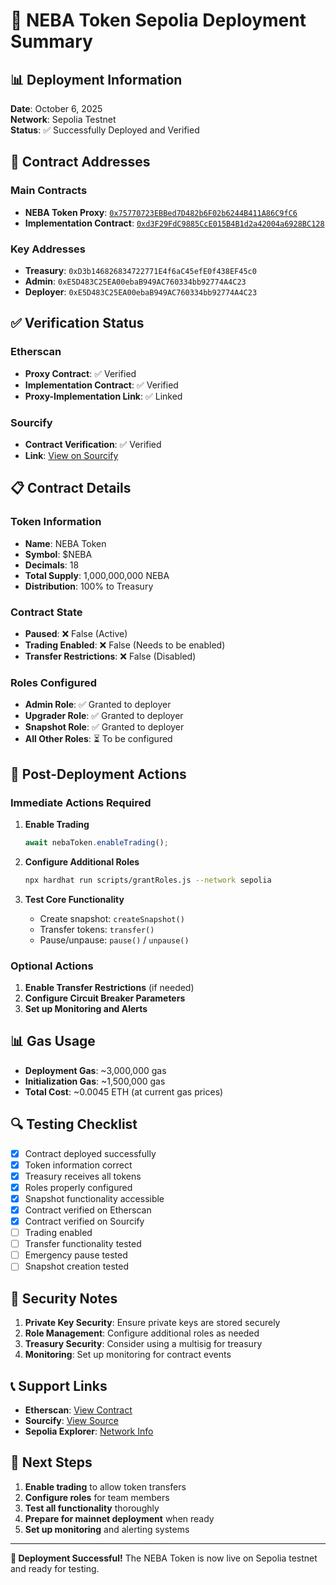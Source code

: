 # 🎉 NEBA Token Sepolia Deployment Summary

## 📊 Deployment Information

**Date**: October 6, 2025  
**Network**: Sepolia Testnet  
**Status**: ✅ Successfully Deployed and Verified  

## 🔗 Contract Addresses

### Main Contracts
- **NEBA Token Proxy**: [`0x75770723EBBed7D482b6F02b6244B411A86C9fC6`](https://sepolia.etherscan.io/address/0x75770723EBBed7D482b6F02b6244B411A86C9fC6)
- **Implementation Contract**: [`0xd3F29FdC9885CcE015B4B1d2a42004a6928BC128`](https://sepolia.etherscan.io/address/0xd3F29FdC9885CcE015B4B1d2a42004a6928BC128)

### Key Addresses
- **Treasury**: `0xD3b146826834722771E4f6aC45efE0f438EF45c0`
- **Admin**: `0xE5D483C25EA00ebaB949AC760334bb92774A4C23`
- **Deployer**: `0xE5D483C25EA00ebaB949AC760334bb92774A4C23`

## ✅ Verification Status

### Etherscan
- **Proxy Contract**: ✅ Verified
- **Implementation Contract**: ✅ Verified
- **Proxy-Implementation Link**: ✅ Linked

### Sourcify
- **Contract Verification**: ✅ Verified
- **Link**: [View on Sourcify](https://repo.sourcify.dev/contracts/full_match/11155111/0x75770723EBBed7D482b6F02b6244B411A86C9fC6/)

## 📋 Contract Details

### Token Information
- **Name**: NEBA Token
- **Symbol**: $NEBA
- **Decimals**: 18
- **Total Supply**: 1,000,000,000 NEBA
- **Distribution**: 100% to Treasury

### Contract State
- **Paused**: ❌ False (Active)
- **Trading Enabled**: ❌ False (Needs to be enabled)
- **Transfer Restrictions**: ❌ False (Disabled)

### Roles Configured
- **Admin Role**: ✅ Granted to deployer
- **Upgrader Role**: ✅ Granted to deployer
- **Snapshot Role**: ✅ Granted to deployer
- **All Other Roles**: ⏳ To be configured

## 🔧 Post-Deployment Actions

### Immediate Actions Required

1. **Enable Trading**
   ```javascript
   await nebaToken.enableTrading();
   ```

2. **Configure Additional Roles**
   ```bash
   npx hardhat run scripts/grantRoles.js --network sepolia
   ```

3. **Test Core Functionality**
   - Create snapshot: `createSnapshot()`
   - Transfer tokens: `transfer()`
   - Pause/unpause: `pause()` / `unpause()`

### Optional Actions

1. **Enable Transfer Restrictions** (if needed)
2. **Configure Circuit Breaker Parameters**
3. **Set up Monitoring and Alerts**

## 📊 Gas Usage

- **Deployment Gas**: ~3,000,000 gas
- **Initialization Gas**: ~1,500,000 gas
- **Total Cost**: ~0.0045 ETH (at current gas prices)

## 🔍 Testing Checklist

- [x] Contract deployed successfully
- [x] Token information correct
- [x] Treasury receives all tokens
- [x] Roles properly configured
- [x] Snapshot functionality accessible
- [x] Contract verified on Etherscan
- [x] Contract verified on Sourcify
- [ ] Trading enabled
- [ ] Transfer functionality tested
- [ ] Emergency pause tested
- [ ] Snapshot creation tested

## 🚨 Security Notes

1. **Private Key Security**: Ensure private keys are stored securely
2. **Role Management**: Configure additional roles as needed
3. **Treasury Security**: Consider using a multisig for treasury
4. **Monitoring**: Set up monitoring for contract events

## 📞 Support Links

- **Etherscan**: [View Contract](https://sepolia.etherscan.io/address/0x75770723EBBed7D482b6F02b6244B411A86C9fC6)
- **Sourcify**: [View Source](https://repo.sourcify.dev/contracts/full_match/11155111/0x75770723EBBed7D482b6F02b6244B411A86C9fC6/)
- **Sepolia Explorer**: [Network Info](https://sepolia.etherscan.io/)

## 🎯 Next Steps

1. **Enable trading** to allow token transfers
2. **Configure roles** for team members
3. **Test all functionality** thoroughly
4. **Prepare for mainnet deployment** when ready
5. **Set up monitoring** and alerting systems

---

**🎉 Deployment Successful!** The NEBA Token is now live on Sepolia testnet and ready for testing.
